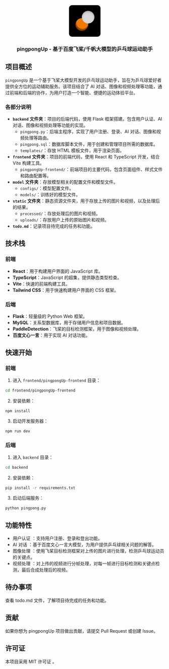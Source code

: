 <div align="center">
  <img src="./logo.png" alt="logo" style="width: 100px; /* 可根据需要调整图标宽度 */">
  <h3>pingpongUp - 基于百度飞桨/千帆大模型的乒乓球运动助手</h3>
</div>

## 项目概述
`pingpongUp` 是一个基于飞桨大模型开发的乒乓球运动助手，旨在为乒乓球爱好者提供全方位的运动辅助服务。该项目结合了 AI 对话、图像和视频处理等功能，通过前端和后端的协作，为用户打造一个智能、便捷的运动体验平台。


### 各部分说明
- **`backend` 文件夹**：项目的后端代码，使用 Flask 框架搭建。包含用户认证、AI 对话、图像和视频处理等功能的实现。
  - `pingpong.py`：后端主程序，实现了用户注册、登录、AI 对话、图像和视频处理等路由。
  - `pingpong.sql`：数据库脚本文件，用于创建和管理项目所需的数据库。
  - `templates/`：存放 HTML 模板文件，用于渲染页面。
- **`frontend` 文件夹**：项目的前端代码，使用 React 和 TypeScript 开发，结合 Vite 构建工具。
  - `pingpongUp-frontend/`：前端项目的主要代码，包含页面组件、样式文件和路由配置等。
- **`model` 文件夹**：存放模型相关的配置文件和模型文件。
  - `configs/`：模型配置文件。
  - `models/`：训练好的模型文件。
- **`static` 文件夹**：静态资源文件夹，用于存放上传的图片和视频，以及处理后的结果。
  - `processed/`：存放处理后的图片和视频。
  - `uploads/`：存放用户上传的原始图片和视频。
- **`todo.md`**：记录项目待完成的任务和功能。

## 技术栈
### 前端
- **React**：用于构建用户界面的 JavaScript 库。
- **TypeScript**：JavaScript 的超集，提供静态类型检查。
- **Vite**：快速的前端构建工具。
- **Tailwind CSS**：用于快速构建用户界面的 CSS 框架。

### 后端
- **Flask**：轻量级的 Python Web 框架。
- **MySQL**：关系型数据库，用于存储用户信息和项目数据。
- **PaddleDetection**：飞桨的目标检测框架，用于图像和视频处理。
- **百度文心一言**：用于实现 AI 对话功能。

## 快速开始
### 前端
1. 进入 `frontend/pingpongUp-frontend` 目录：
```bash
cd frontend/pingpongUp-frontend
```
2. 安装依赖：
```bash
npm install
```

3. 启动开发服务器：
```bash
npm run dev
```
### 后端
1. 进入 `backend` 目录：
```bash
cd backend
```
2. 安装依赖：
```bash
pip install -r requirements.txt
```
3. 启动后端服务：
```bash
python pingpong.py
```

## 功能特性
- 用户认证 ：支持用户注册、登录和登出功能。
- AI 对话 ：基于百度文心一言大模型，为用户提供乒乓球相关问题的解答。
- 图像处理 ：使用飞桨目标检测框架对上传的图片进行处理，检测乒乓球运动员的关键点。
- 视频处理 ：对上传的视频进行分帧处理，对每一帧进行目标检测和关键点检测，最后合成处理后的视频。
## 待办事项
查看 todo.md 文件，了解项目待完成的任务和功能。

## 贡献
如果你想为 pingpongUp 项目做出贡献，请提交 Pull Request 或创建 Issue。

## 许可证
本项目采用 MIT 许可证 。





















